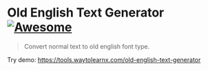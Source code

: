 # Old English Text Generator [![Awesome](https://cdn.rawgit.com/sindresorhus/awesome/d7305f38d29fed78fa85652e3a63e154dd8e8829/media/badge.svg)](https://github.com/sindresorhus/awesome)

>Convert normal text to old english font type.

Try demo: https://tools.waytolearnx.com/old-english-text-generator
